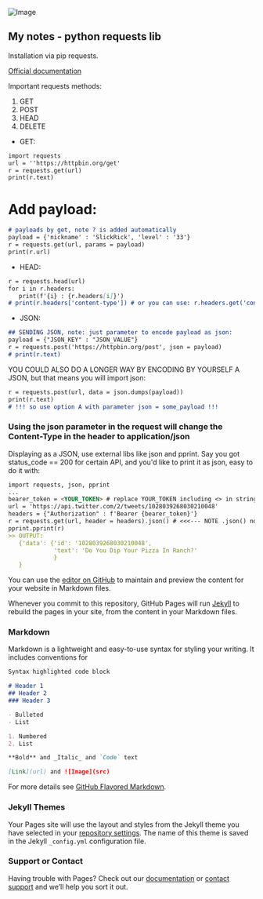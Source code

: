 ![Image](https://avatars0.githubusercontent.com/u/75700504?s=460&u=2824feea3d4b0ac8dad59fc199386a2f08749994&v=4)
## My notes - python requests lib

Installation via pip requests.

[Official documentation](https://requests.readthedocs.io/)

Important requests methods:
1. GET
2. POST
3. HEAD
4. DELETE

- GET:
```markdown
import requests
url = ''https://httpbin.org/get'
r = requests.get(url)
print(r.text)
```
# Add payload:
```markdown
# payloads by get, note ? is added automatically
payload = {'nickname' : 'SlickRick', 'level' : '33'}
r = requests.get(url, params = payload)
print(r.url)
```
- HEAD:
```markdown
r = requests.head(url)
for i in r.headers:
   print(f'{i} : {r.headers[i]}')
# print(r.headers['content-type']) # or you can use: r.headers.get('content-type')
```

- JSON:
```markdown
## SENDING JSON, note: just parameter to encode payload as json:
payload = {"JSON_KEY" : "JSON_VALUE"}
r = requests.post('https://httpbin.org/post', json = payload)
# print(r.text)
```
YOU COULD ALSO DO A LONGER WAY BY ENCODING BY YOURSELF A JSON, but that means you will import json:
```markdown
r = requests.post(url, data = json.dumps(payload))
print(r.text)
# !!! so use option A with parameter json = some_payload !!!
```
### Using the json parameter in the request will change the Content-Type in the header to application/json

Displaying as a JSON, use external libs like json and pprint. Say you got status_code == 200 for certain API, and you'd like to print it as json, easy to do it with:
```markdown
import requests, json, pprint
...
bearer_token = <YOUR_TOKEN> # replace YOUR_TOKEN including <> in string, ex: "123xczj43"
url = 'https://api.twitter.com/2/tweets/1028039268030210048'
headers = {"Authorization" : f'Bearer {bearer_token}'}
r = requests.get(url, header = headers).json() # <<<--- NOTE .json() now it is using external lib json
pprint.pprint(r)
>> OUTPUT:
   {'data': {'id': '1028039268030210048',
             'text': 'Do You Dip Your Pizza In Ranch?'
             }
   }
```






You can use the [editor on GitHub](https://github.com/trolling-on-the-Moon/web_one/edit/gh-pages/index.md) to maintain and preview the content for your website in Markdown files.

Whenever you commit to this repository, GitHub Pages will run [Jekyll](https://jekyllrb.com/) to rebuild the pages in your site, from the content in your Markdown files.

### Markdown

Markdown is a lightweight and easy-to-use syntax for styling your writing. It includes conventions for

```markdown
Syntax highlighted code block

# Header 1
## Header 2
### Header 3

- Bulleted
- List

1. Numbered
2. List

**Bold** and _Italic_ and `Code` text

[Link](url) and ![Image](src)
```

For more details see [GitHub Flavored Markdown](https://guides.github.com/features/mastering-markdown/).

### Jekyll Themes

Your Pages site will use the layout and styles from the Jekyll theme you have selected in your [repository settings](https://github.com/trolling-on-the-Moon/web_one/settings). The name of this theme is saved in the Jekyll `_config.yml` configuration file.

### Support or Contact

Having trouble with Pages? Check out our [documentation](https://docs.github.com/categories/github-pages-basics/) or [contact support](https://github.com/contact) and we’ll help you sort it out.
